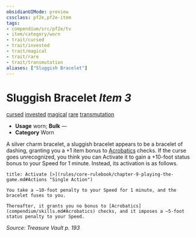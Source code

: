 ```yaml
---
obsidianUIMode: preview
cssclass: pf2e,pf2e-item
tags:
- compendium/src/pf2e/tv
- item/category/worn
- trait/cursed
- trait/invested
- trait/magical
- trait/rare
- trait/transmutation
aliases: ["Sluggish Bracelet"]
---
```

# Sluggish Bracelet *Item 3*  
[cursed](rules/traits/cursed-gmg.md)  [invested](rules/traits/invested.md)  [magical](rules/traits/magical.md)  [rare](rules/traits/rare.md)  [transmutation](rules/traits/transmutation.md)  

- **Usage** worn; **Bulk** —
- **Category** Worn

A silver charm bracelet, a sluggish bracelet appears to be a bracelet of dashing, granting you a +1 item bonus to [Acrobatics](compendium/skills.md#Acrobatics) checks. If the curse goes unrecognized, you think you can Activate it to gain a +10-foot status bonus to your Speed for 1 minute. Instead, its activation is as follows.

```ad-embed-ability
title: Activate [>](rules/core-rulebook/chapter-9-playing-the-game.md#Actions "Single Action")

You take a –10-foot penalty to your Speed for 1 minute, and the bracelet fuses to you.

Thereafter, it grants you no bonus to [Acrobatics](compendium/skills.md#Acrobatics) checks, and it imposes a –5-foot status penalty to your Speed.
```

*Source: Treasure Vault p. 193*